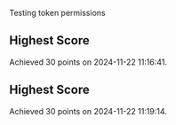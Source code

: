 
T e s t i n g   t o k e n   p e r m i s s i o n s  
 

## Highest Score
Achieved 30 points on 2024-11-22 11:16:41.

## Highest Score
Achieved 30 points on 2024-11-22 11:19:14.